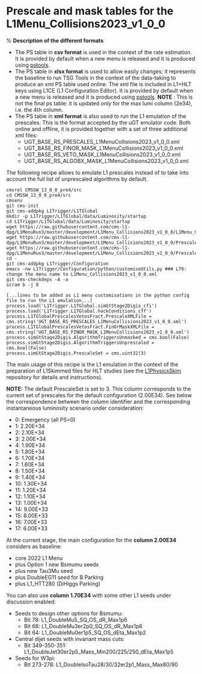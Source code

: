 # Prescale and mask tables for the L1Menu_Collisions2023_v1_0_0
%
**Description of the different formats** 
* The PS table in **csv format** is used in the context of the rate estimation. It is provided by default when a new menu is released and it is produced using [pstools](https://github.com/cms-l1-dpg/L1MenuTools/tree/master/pstools). 
* The PS table in **xlsx format** is used to allow easily changes; it represents the baseline to run TSG Tools in the context of the data-taking to produce an xml PS table used online. The xml file is included in L1+HLT keys using L1CE (L1 Configuration Editor). It is provided by default when a new menu is released and it is produced using [pstools](https://github.com/cms-l1-dpg/L1MenuTools/tree/master/pstools).
**NOTE** : This is not the final ps table: it is updated *only* for the max lumi column (2e34), i.e. the 4th column. 
* The PS table in **xml format** is also used to run the L1 emulation of the prescales. This is the format accepted by the uGT emulator code. Both online and offline, it is provided together with a set of three additional xml files:
  - UGT_BASE_RS_PRESCALES_L1MenuCollisions2023_v1_0_0.xml
  - UGT_BASE_RS_FINOR_MASK_L1MenuCollisions2023_v1_0_0.xml
  - UGT_BASE_RS_VETO_MASK_L1MenuCollisions2023_v1_0_0.xml
  - UGT_BASE_RS_ALGOBX_MASK_L1MenuCollisions2023_v1_0_0.xml   

The following recipe allows to emulate L1 prescales instead of to take into account the full list of unprescaled algorithms by default.
```
cmsrel CMSSW_13_0_0_pre4/src
cd CMSSW_13_0_0_pre4/src
cmsenv
git cms-init
git cms-addpkg L1Trigger/L1TGlobal
mkdir -p L1Trigger/L1TGlobal/data/Luminosity/startup
cd L1Trigger/L1TGlobal/data/Luminosity/startup
wget https://raw.githubusercontent.com/cms-l1-dpg/L1MenuRun3/master/development/L1Menu_Collisions2023_v1_0_0/L1Menu_Collisions2023_v1_0_0.xml
wget https://raw.githubusercontent.com/cms-l1-dpg/L1MenuRun3/master/development/L1Menu_Collisions2023_v1_0_0/PrescaleTable/UGT_BASE_RS_FINOR_MASK_L1MenuCollisions2023_v1_0_0.xml
wget https://raw.githubusercontent.com/cms-l1-dpg/L1MenuRun3/master/development/L1Menu_Collisions2023_v1_0_0/PrescaleTable/UGT_BASE_RS_PRESCALES_L1MenuCollisions2023_v1_0_0.xml
cd -
git cms-addpkg L1Trigger/Configuration
emacs -nw L1Trigger/Configuration/python/customiseUtils.py ### L79: change the menu name to L1Menu_Collisions2023_v1_0_0.xml
git cms-checkdeps -A -a
scram b -j 8

[...lines to be added as L1 menu customisations in the python config file to run the L1 emulation...]
process.load('L1Trigger.L1TGlobal.simGtStage2Digis_cfi')
process.load('L1Trigger.L1TGlobal.hackConditions_cff')                                                                                                       
process.L1TGlobalPrescalesVetosFract.PrescaleXMLFile = cms.string('UGT_BASE_RS_PRESCALES_L1MenuCollisions2023_v1_0_0.xml')      
process.L1TGlobalPrescalesVetosFract.FinOrMaskXMLFile = cms.string('UGT_BASE_RS_FINOR_MASK_L1MenuCollisions2023_v1_0_0.xml')  
process.simGtStage2Digis.AlgorithmTriggersUnmasked = cms.bool(False)
process.simGtStage2Digis.AlgorithmTriggersUnprescaled = cms.bool(False)
process.simGtStage2Digis.PrescaleSet = cms.uint32(3)
```

The main usage of this recipe is the L1 emulation in the context of the preparation of L1Skimmed files for HLT studies (see the [L1PhysicsSkim](https://github.com/sanuvarghese/L1PhysicsSkim) repository for details and instructions). 

**NOTE:** The default PrescaleSet is set to 3. This column corresponds to the current set of prescales for the default configuration (2.00E34). See below the correspondence between the column identifier and the corresponding instantaneous luminosity scenario under consideration:
* 0: Emergency (all PS=0)
* 1: 2.20E+34
* 2: 2.10E+34
* 3: 2.00E+34
* 4: 1.90E+34
* 5: 1.80E+34
* 6: 1.70E+34
* 7: 1.60E+34
* 8: 1.50E+34
* 9: 1.40E+34
* 10: 1.30E+34
* 11: 1.20E+34
* 12: 1.10E+34
* 13: 1.00E+34
* 14: 9.00E+33
* 15: 8.00E+33
* 16: 7.00E+33
* 17: 6.00E+33

At the current stage, the main configuration for the **column 2.00E34** considers as baseline:
* core 2022 L1 Menu
* plus Option 1 new Bsmumu seeds
* plus new Tau3Mu seed
* plus DoubleEG11 seed for B Parking
* plus L1_HTT280 (DiHiggs Parking)
 
You can also use **column 1.70E34** with some other L1 seeds under discussion enabled:
* Seeds to design other options for Bsmumu:
  * Bit 78: L1_DoubleMu5_SQ_OS_dR_Max1p6
  * Bit 68: L1_DoubleMu3er2p0_SQ_OS_dR_Max1p6
  * Bit 64: L1_DoubleMu0er1p5_SQ_OS_dEta_Max1p2
* Central dijet seeds with invariant mass cuts: 
  * Bit 349-350-351: L1_DoubleJet30er2p5_Mass_Min200/225/250_dEta_Max1p5
* Seeds for W3pi:
  * Bit 273-278: L1_DoubleIsoTau28/30/32er2p1_Mass_Max80/90
